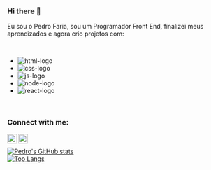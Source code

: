 ### Hi there 👋

Eu sou o Pedro Faria, sou um Programador Front End, finalizei meus aprendizados e agora crio projetos com:

<br>

 - <img src="https://img.shields.io/badge/HTML5-E34F26?style=for-the-badge&logo=html5&logoColor=white" alt="html-logo" />
 - <img src="https://img.shields.io/badge/CSS3-1572B6?style=for-the-badge&logo=css3&logoColor=white" alt="css-logo" />
 - <img src="https://img.shields.io/badge/JavaScript-F7DF1E?style=for-the-badge&logo=javascript&logoColor=black" alt="js-logo" />
 - <img src="https://img.shields.io/badge/Node.js-43853D?style=for-the-badge&logo=node.js&logoColor=white" alt="node-logo" />
 - <img src="https://img.shields.io/badge/React-20232A?style=for-the-badge&logo=react&logoColor=61DAFB" alt="react-logo" />
  
  <br>
  
  ### Connect with me:
  
  <p>
  <a href="https://www.instagram.com/peedrofariaa/">
  <img align="left" width="22px" src="https://cdn.jsdelivr.net/npm/simple-icons@v3/icons/instagram.svg" alt="instagram-logo" />
  </a>
  <a href="https://www.linkedin.com/in/peedrofariaa/">
  <img  align="left" width="22px" src="https://cdn.jsdelivr.net/npm/simple-icons@v3/icons/linkedin.svg" alt="linkedin-logo" />
  
  <br>
  
  [![Pedro's GitHub stats](https://github-readme-stats.vercel.app/api?username=peedrofariaa)](https://github.com/anuraghazra/github-readme-stats)
  <br>
  [![Top Langs](https://github-readme-stats.vercel.app/api/top-langs/?username=peedrofariaa)](https://github.com/anuraghazra/github-readme-stats)
